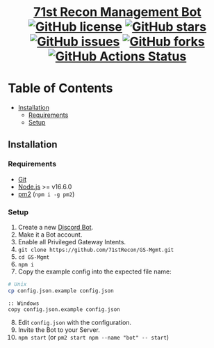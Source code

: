 <div align="center">
<h1><a href="https://71strecon.net/discord">71st Recon Management Bot</a><br>
<a href="https://github.com/71stRecon/GS-Mgmt"><img alt="GitHub license" src="https://img.shields.io/github/license/71stRecon/GS-Mgmt"></a>
<a href="https://github.com/71stRecon/GS-Mgmt/stargazers"><img alt="GitHub stars" src="https://img.shields.io/github/stars/71stRecon/GS-Mgmt"></a>
<a href="https://github.com/71stRecon/GS-Mgmt/issues"><img alt="GitHub issues" src="https://img.shields.io/github/issues/71stRecon/GS-Mgmt"></a>
<a href="https://github.com/71stRecon/GS-Mgmt/network"><img alt="GitHub forks" src="https://img.shields.io/github/forks/71stRecon/GS-Mgmt"></a>
<a href="https://github.com/71stRecon/GS-Mgmt/actions/workflows/linter.yml"><img alt="GitHub Actions Status" src="https://github.com/71stRecon/GS-Mgmt/actions/workflows/linter.yml/badge.svg"></a>
</h1></div>

# Table of Contents <!-- omit in toc -->
- [Installation](#installation)
  - [Requirements](#requirements)
  - [Setup](#setup)

## Installation  

### Requirements  
- [Git](https://git-scm.com/)
- [Node.js](https://nodejs.org/) >= v16.6.0
- [pm2](https://www.npmjs.com/package/pm2) (`npm i -g pm2`)

### Setup  
1. Create a new [Discord Bot](https://discord.com/developers/applications).
2. Make it a Bot account.
3. Enable all Privileged Gateway Intents.
4. `git clone https://github.com/71stRecon/GS-Mgmt.git`
5. `cd GS-Mgmt`
6. `npm i`
7. Copy the example config into the expected file name:
```bash
# Unix
cp config.json.example config.json
```
```batch
:: Windows
copy config.json.example config.json
```
8. Edit `config.json` with the configuration.
9. Invite the Bot to your Server.
10. `npm start` (or `pm2 start npm --name "bot" -- start`)
